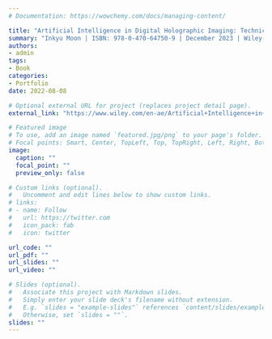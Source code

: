 ```yaml
---
# Documentation: https://wowchemy.com/docs/managing-content/

title: "Artificial Intelligence in Digital Holographic Imaging: Technical Basis and Biomedical Applications"
summary: "Inkyu Moon | ISBN: 978-0-470-64750-9 | December 2023 | Wiley-IEEE Press | 336 pages"
authors: 
- admin
tags: 
- Book
categories:
- Portfolio
date: 2022-08-08

# Optional external URL for project (replaces project detail page).
external_link: "https://www.wiley.com/en-ae/Artificial+Intelligence+in+Digital+Holographic+Imaging%3A+Technical+Basis+and+Biomedical+Applications-p-9780470647509"

# Featured image
# To use, add an image named `featured.jpg/png` to your page's folder.
# Focal points: Smart, Center, TopLeft, Top, TopRight, Left, Right, BottomLeft, Bottom, BottomRight.
image:
  caption: ""
  focal_point: ""
  preview_only: false

# Custom links (optional).
#   Uncomment and edit lines below to show custom links.
# links:
# - name: Follow
#   url: https://twitter.com
#   icon_pack: fab
#   icon: twitter

url_code: ""
url_pdf: ""
url_slides: ""
url_video: ""

# Slides (optional).
#   Associate this project with Markdown slides.
#   Simply enter your slide deck's filename without extension.
#   E.g. `slides = "example-slides"` references `content/slides/example-slides.md`.
#   Otherwise, set `slides = ""`.
slides: ""
---
```

